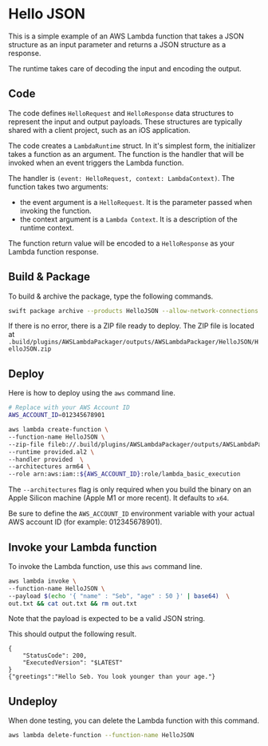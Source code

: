 # Hello JSON 

This is a simple example of an AWS Lambda function that takes a JSON structure as an input parameter and returns a JSON structure as a response.

The runtime takes care of decoding the input and encoding the output.

## Code 

The code defines `HelloRequest` and `HelloResponse` data structures to represent the input and output payloads. These structures are typically shared with a client project, such as an iOS application.

The code creates a `LambdaRuntime` struct. In it's simplest form, the initializer takes a function as an argument. The function is the handler that will be invoked when an event triggers the Lambda function.

The handler is `(event: HelloRequest, context: LambdaContext)`. The function takes two arguments:
- the event argument is a `HelloRequest`. It is the parameter passed when invoking the function.
- the context argument is a `Lambda Context`. It is a description of the runtime context.

The function return value will be encoded to a `HelloResponse` as your Lambda function response.

## Build & Package 

To build & archive the package, type the following commands.

```bash
swift package archive --products HelloJSON --allow-network-connections docker
```

If there is no error, there is a ZIP file ready to deploy. 
The ZIP file is located at `.build/plugins/AWSLambdaPackager/outputs/AWSLambdaPackager/HelloJSON/HelloJSON.zip`

## Deploy

Here is how to deploy using the `aws` command line.

```bash
# Replace with your AWS Account ID
AWS_ACCOUNT_ID=012345678901

aws lambda create-function \
--function-name HelloJSON \
--zip-file fileb://.build/plugins/AWSLambdaPackager/outputs/AWSLambdaPackager/HelloJSON/HelloJSON.zip \
--runtime provided.al2 \
--handler provided  \
--architectures arm64 \
--role arn:aws:iam::${AWS_ACCOUNT_ID}:role/lambda_basic_execution
```

The `--architectures` flag is only required when you build the binary on an Apple Silicon machine (Apple M1 or more recent). It defaults to `x64`.

Be sure to define the `AWS_ACCOUNT_ID` environment variable with your actual AWS account ID (for example: 012345678901).

## Invoke your Lambda function

To invoke the Lambda function, use this `aws` command line.

```bash
aws lambda invoke \
--function-name HelloJSON \
--payload $(echo '{ "name" : "Seb", "age" : 50 }' | base64)  \
out.txt && cat out.txt && rm out.txt
```

Note that the payload is expected to be a valid JSON string.

This should output the following result. 

```
{
    "StatusCode": 200,
    "ExecutedVersion": "$LATEST"
}
{"greetings":"Hello Seb. You look younger than your age."}
```

## Undeploy

When done testing, you can delete the Lambda function with this command.

```bash
aws lambda delete-function --function-name HelloJSON
```